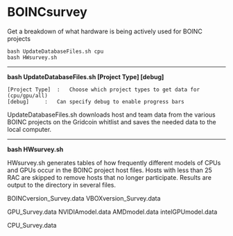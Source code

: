 # BOINCsurvey
Get a breakdown of what hardware is being actively used for BOINC projects

    bash UpdateDatabaseFiles.sh cpu
    bash HWsurvey.sh

__________________________________________________________________________________________________________________
**bash UpdateDatabaseFiles.sh [Project Type] [debug]**
    
    [Project Type]	:	Choose which project types to get data for (cpu/gpu/all)
    [debug]		:	Can specify debug to enable progress bars
    
UpdateDatabaseFiles.sh downloads host and team data from the various BOINC projects on the Gridcoin whitlist
and saves the needed data to the local computer. 
___________________________________________________________________________________________________________________
**bash HWsurvey.sh**

HWsurvey.sh generates tables of how frequently different models of CPUs and GPUs occur in the BOINC project host
files. Hosts with less than 25 RAC are skipped to remove hosts that no longer participate. Results are output to
the directory in several files.

BOINCversion_Survey.data
VBOXversion_Survey.data

GPU_Survey.data
NVIDIAmodel.data
AMDmodel.data
intelGPUmodel.data

CPU_Survey.data

